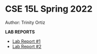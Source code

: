 CSE 15L Spring 2022
====
Author: Trinity Ortiz  

**LAB REPORTS**
- [Lab Report #1](/lab-report-1-week-2.md)
- [Lab Report #2](/lab-report-2.md)


